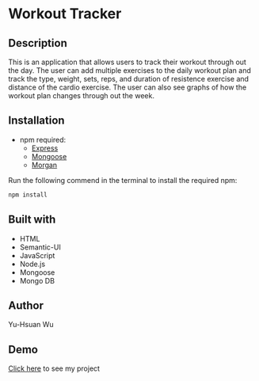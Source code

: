 # Workout Tracker

## Description
This is an application that allows users to track their workout through out the day. The user can add multiple exercises to the daily workout plan and track the type, weight, sets, reps, and duration of resistence exercise and distance of the cardio exercise. The user can also see graphs of how the workout plan changes through out the week.

## Installation
* npm required:
    * [Express](http://expressjs.com/)
    * [Mongoose](https://www.npmjs.com/package/mongoose)
    * [Morgan](https://www.npmjs.com/package/morgan)
    
Run the following commend in the terminal to install the required npm:
```sh
npm install
```

## Built with
* HTML
* Semantic-UI
* JavaScript
* Node.js
* Mongoose
* Mongo DB

## Author
Yu-Hsuan Wu

## Demo
[Click here](https://workouttracker-052020.herokuapp.com/) to see my project